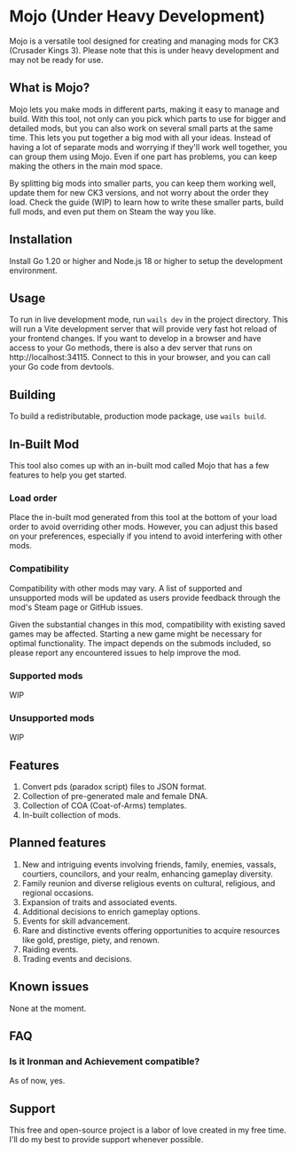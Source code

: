 # Mojo (Under Heavy Development)

Mojo is a versatile tool designed for creating and managing mods for CK3 (Crusader Kings 3). Please note that this is
under heavy development and may not be ready for use.

## What is Mojo?

Mojo lets you make mods in different parts, making it easy to manage and build. With this tool, not only can you pick 
which parts to use for bigger and detailed mods, but you can also work on several small parts at the same time. This 
lets you put together a big mod with all your ideas. Instead of having a lot of separate mods and worrying if they'll 
work well together, you can group them using Mojo. Even if one part has problems, you can keep making the others in the 
main mod space.

By splitting big mods into smaller parts, you can keep them working well, update them for new CK3 versions, and not 
worry about the order they load. Check the guide (WIP) to learn how to write these smaller parts, build full mods, and 
even put them on Steam the way you like.

## Installation

Install Go 1.20 or higher and Node.js 18 or higher to setup the development environment.

## Usage

To run in live development mode, run `wails dev` in the project directory. This will run a Vite development
server that will provide very fast hot reload of your frontend changes. If you want to develop in a browser
and have access to your Go methods, there is also a dev server that runs on http://localhost:34115. Connect
to this in your browser, and you can call your Go code from devtools.

## Building

To build a redistributable, production mode package, use `wails build`.

## In-Built Mod

This tool also comes up with an in-built mod called Mojo that has a few features to help you get started.

### Load order

Place the in-built mod generated from this tool at the bottom of your load order to avoid overriding other mods. 
However, you can adjust this based on your preferences, especially if you intend to avoid interfering with other mods.

### Compatibility

Compatibility with other mods may vary. A list of supported and unsupported mods will be updated as users provide 
feedback through the mod's Steam page or GitHub issues.

Given the substantial changes in this mod, compatibility with existing saved games may be affected. Starting a new 
game might be necessary for optimal functionality. The impact depends on the submods included, so please report any 
encountered issues to help improve the mod.

### Supported mods

WIP

### Unsupported mods

WIP

## Features

1. Convert pds (paradox script) files to JSON format.
2. Collection of pre-generated male and female DNA.
3. Collection of COA (Coat-of-Arms) templates.
4. In-built collection of mods.

## Planned features

1. New and intriguing events involving friends, family, enemies, vassals, courtiers, councilors, and your realm, enhancing gameplay diversity.
2. Family reunion and diverse religious events on cultural, religious, and regional occasions.
3. Expansion of traits and associated events.
4. Additional decisions to enrich gameplay options.
5. Events for skill advancement.
6. Rare and distinctive events offering opportunities to acquire resources like gold, prestige, piety, and renown.
7. Raiding events.
8. Trading events and decisions.

## Known issues

None at the moment.

## FAQ

### Is it Ironman and Achievement compatible?

As of now, yes.

## Support

This free and open-source project is a labor of love created in my free time. I'll do my best to provide support whenever possible.
